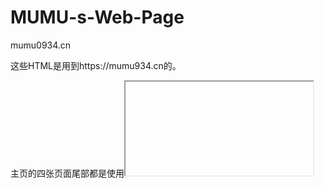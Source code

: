 # MUMU-s-Web-Page

mumu0934.cn  

这些HTML是用到https://mumu934.cn的。      

主页的四张页面尾部都是使用<iframe>内联框架直接显示根目录下的  footer.html

已经重新写出了全新界面的页面，加入了php写成的课件下载站和美观大方又清新的贝壳导航。以及隐藏功能。

新的界面精心考虑的移动设备的展示，能够更好的手机/pad等终端上显示。

稍后会将源码发布与Github上。

与此同时，宣告这个版本的生命周期正式终止！

Copyright © 2016 - 2017 凩茻MUMU. All Rights Reserved  

These HTML codes are using in  the https://mumu934.cn. / https://www.mumu0934.cn

Copyright of 2016 - 2017 MUMU. All Rights Reserved
